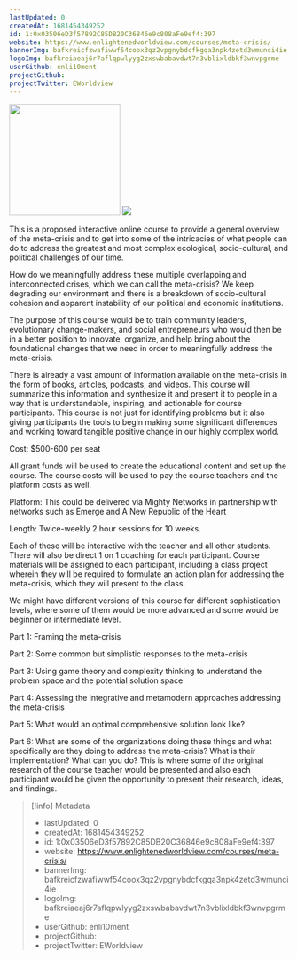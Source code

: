 ```yaml
---
lastUpdated: 0
createdAt: 1681454349252
id: 1:0x03506eD3f57892C85DB20C36846e9c808aFe9ef4:397
website: https://www.enlightenedworldview.com/courses/meta-crisis/
bannerImg: bafkreicfzwafiwwf54coox3qz2vpgnybdcfkgqa3npk4zetd3wmunci4ie
logoImg: bafkreiaeaj6r7aflqpwlyyg2zxswbabavdwt7n3vblixldbkf3wnvpgrme
userGithub: enli10ment
projectGithub:
projectTwitter: EWorldview
---
```


<img style="width: 200px" src="https://ipfs-grants-stack.gitcoin.co/ipfs/bafkreiaeaj6r7aflqpwlyyg2zxswbabavdwt7n3vblixldbkf3wnvpgrme">

<img src="https://ipfs-grants-stack.gitcoin.co/ipfs/bafkreicfzwafiwwf54coox3qz2vpgnybdcfkgqa3npk4zetd3wmunci4ie">

This is a proposed interactive online course to provide a general overview of the meta-crisis and to get into some of the intricacies of what people can do to address the greatest and most complex ecological, socio-cultural, and political challenges of our time.  

How do we meaningfully address these multiple overlapping and interconnected crises, which we can call the meta-crisis?  We keep degrading our environment and there is a breakdown of socio-cultural cohesion and apparent instability of our political and economic institutions.

The purpose of this course would be to train community leaders, evolutionary change-makers, and social entrepreneurs who would then be in a better position to innovate, organize, and help bring about the foundational changes that we need in order to meaningfully address the meta-crisis.  

There is already a vast amount of information available on the meta-crisis in the form of books, articles, podcasts, and videos.  This course will summarize this information and synthesize it and present it to people in a way that is understandable, inspiring, and actionable for course participants.  This course is not just for identifying problems but it also giving participants the tools to begin making some significant differences and working toward tangible positive change in our highly complex world.

Cost: $500-600 per seat

All grant funds will be used to create the educational content and set up the course.  The course costs will be used to pay the course teachers and the platform costs as well.

Platform: This could be delivered via Mighty Networks in partnership with networks such as Emerge and A New Republic of the Heart

Length: Twice-weekly 2 hour sessions for 10 weeks.  

Each of these will be interactive with the teacher and all other students.  There will also be direct 1 on 1 coaching for each participant.  Course materials will be assigned to each participant, including a class project wherein they will be required to formulate an action plan for addressing the meta-crisis, which they will present to the class.

We might have different versions of this course for different sophistication levels, where some of them would be more advanced and some would be beginner or intermediate level.

Part 1: Framing the meta-crisis

Part 2: Some common but simplistic responses to the meta-crisis
 
Part 3: Using game theory and complexity thinking to understand the problem space and the potential solution space
 
Part 4: Assessing the integrative and metamodern approaches addressing the meta-crisis
 
Part 5: What would an optimal comprehensive solution look like?
 
Part 6: What are some of the organizations doing these things and what specifically are they doing to address the meta-crisis?  What is their implementation?  What can you do?  This is where some of the original research of the course teacher would be presented and also each participant would be given the opportunity to present their research, ideas, and findings.


> [!info] Metadata
> * lastUpdated: 0
> * createdAt: 1681454349252
> * id: 1:0x03506eD3f57892C85DB20C36846e9c808aFe9ef4:397
> * website: https://www.enlightenedworldview.com/courses/meta-crisis/
> * bannerImg: bafkreicfzwafiwwf54coox3qz2vpgnybdcfkgqa3npk4zetd3wmunci4ie
> * logoImg: bafkreiaeaj6r7aflqpwlyyg2zxswbabavdwt7n3vblixldbkf3wnvpgrme
> * userGithub: enli10ment
> * projectGithub: 
> * projectTwitter: EWorldview